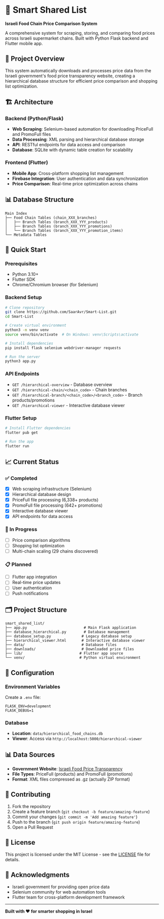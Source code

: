 # 🛒 Smart Shared List

**Israeli Food Chain Price Comparison System**

A comprehensive system for scraping, storing, and comparing food prices across Israeli supermarket chains. Built with Python Flask backend and Flutter mobile app.

## 🎯 **Project Overview**

This system automatically downloads and processes price data from the Israeli government's food price transparency website, creating a hierarchical database structure for efficient price comparison and shopping list optimization.

## 🏗️ **Architecture**

### **Backend (Python/Flask)**
- **Web Scraping**: Selenium-based automation for downloading PriceFull and PromoFull files
- **Data Processing**: XML parsing and hierarchical database storage
- **API**: RESTful endpoints for data access and comparison
- **Database**: SQLite with dynamic table creation for scalability

### **Frontend (Flutter)**
- **Mobile App**: Cross-platform shopping list management
- **Firebase Integration**: User authentication and data synchronization
- **Price Comparison**: Real-time price optimization across chains

## 📊 **Database Structure**

```
Main Index
├── Food Chain Tables (chain_XXX_branches)
│   ├── Branch Tables (branch_XXX_YYY_products)
│   ├── Branch Tables (branch_XXX_YYY_promotions)
│   └── Branch Tables (branch_XXX_YYY_promotion_items)
└── Metadata Tables
```

## 🚀 **Quick Start**

### **Prerequisites**
- Python 3.10+
- Flutter SDK
- Chrome/Chromium browser (for Selenium)

### **Backend Setup**
```bash
# Clone repository
git clone https://github.com/SaarAvr/Smart-List.git
cd Smart-List

# Create virtual environment
python3 -m venv venv
source venv/bin/activate  # On Windows: venv\Scripts\activate

# Install dependencies
pip install flask selenium webdriver-manager requests

# Run the server
python3 app.py
```

### **API Endpoints**
- `GET /hierarchical-overview` - Database overview
- `GET /hierarchical-chain/<chain_code>` - Chain branches
- `GET /hierarchical-branch/<chain_code>/<branch_code>` - Branch products/promotions
- `GET /hierarchical-viewer` - Interactive database viewer

### **Flutter Setup**
```bash
# Install Flutter dependencies
flutter pub get

# Run the app
flutter run
```

## 📈 **Current Status**

### **✅ Completed**
- [x] Web scraping infrastructure (Selenium)
- [x] Hierarchical database design
- [x] PriceFull file processing (6,338+ products)
- [x] PromoFull file processing (642+ promotions)
- [x] Interactive database viewer
- [x] API endpoints for data access

### **🔄 In Progress**
- [ ] Price comparison algorithms
- [ ] Shopping list optimization
- [ ] Multi-chain scaling (29 chains discovered)

### **📋 Planned**
- [ ] Flutter app integration
- [ ] Real-time price updates
- [ ] User authentication
- [ ] Push notifications

## 🗂️ **Project Structure**

```
smart_shared_list/
├── app.py                          # Main Flask application
├── database_hierarchical.py        # Database management
├── database_setup.py              # Legacy database setup
├── hierarchical_viewer.html       # Interactive database viewer
├── data/                          # Database files
├── downloads/                     # Downloaded price files
├── lib/                          # Flutter app source
└── venv/                         # Python virtual environment
```

## 🔧 **Configuration**

### **Environment Variables**
Create a `.env` file:
```env
FLASK_ENV=development
FLASK_DEBUG=1
```

### **Database**
- **Location**: `data/hierarchical_food_chains.db`
- **Viewer**: Access via `http://localhost:5000/hierarchical-viewer`

## 📊 **Data Sources**

- **Government Website**: [Israeli Food Price Transparency](https://www.gov.il/he/pages/cpfta_prices_regulations)
- **File Types**: PriceFull (products) and PromoFull (promotions)
- **Format**: XML files compressed as .gz (actually ZIP format)

## 🤝 **Contributing**

1. Fork the repository
2. Create a feature branch (`git checkout -b feature/amazing-feature`)
3. Commit your changes (`git commit -m 'Add amazing feature'`)
4. Push to the branch (`git push origin feature/amazing-feature`)
5. Open a Pull Request

## 📄 **License**

This project is licensed under the MIT License - see the [LICENSE](LICENSE) file for details.

## 🙏 **Acknowledgments**

- Israeli government for providing open price data
- Selenium community for web automation tools
- Flutter team for cross-platform development framework

---

**Built with ❤️ for smarter shopping in Israel**
